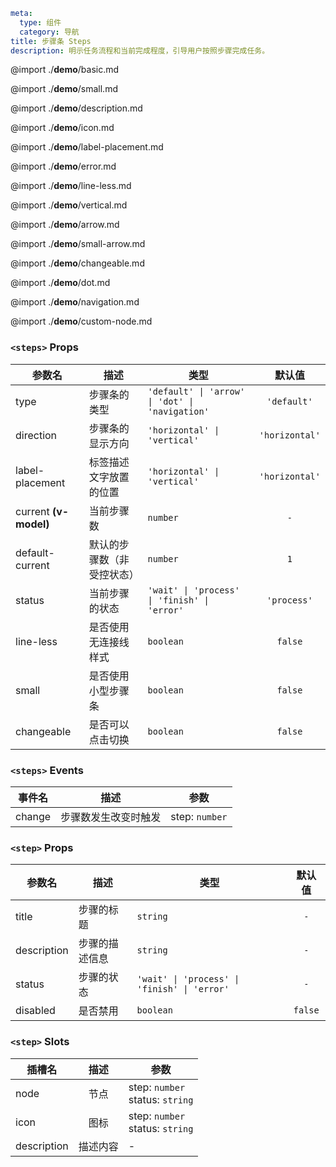 ```yaml
meta:
  type: 组件
  category: 导航
title: 步骤条 Steps
description: 明示任务流程和当前完成程度，引导用户按照步骤完成任务。
```

@import ./__demo__/basic.md

@import ./__demo__/small.md

@import ./__demo__/description.md

@import ./__demo__/icon.md

@import ./__demo__/label-placement.md

@import ./__demo__/error.md


@import ./__demo__/line-less.md

@import ./__demo__/vertical.md

@import ./__demo__/arrow.md

@import ./__demo__/small-arrow.md

@import ./__demo__/changeable.md

@import ./__demo__/dot.md

@import ./__demo__/navigation.md

@import ./__demo__/custom-node.md


### `<steps>` Props

|参数名|描述|类型|默认值|
|---|---|---|:---:|
|type|步骤条的类型|`'default' \| 'arrow' \| 'dot' \| 'navigation'`|`'default'`|
|direction|步骤条的显示方向|`'horizontal' \| 'vertical'`|`'horizontal'`|
|label-placement|标签描述文字放置的位置|`'horizontal' \| 'vertical'`|`'horizontal'`|
|current **(v-model)**|当前步骤数|`number`|`-`|
|default-current|默认的步骤数（非受控状态）|`number`|`1`|
|status|当前步骤的状态|`'wait' \| 'process' \| 'finish' \| 'error'`|`'process'`|
|line-less|是否使用无连接线样式|`boolean`|`false`|
|small|是否使用小型步骤条|`boolean`|`false`|
|changeable|是否可以点击切换|`boolean`|`false`|
### `<steps>` Events

|事件名|描述|参数|
|---|---|---|
|change|步骤数发生改变时触发|step: `number`|




### `<step>` Props

|参数名|描述|类型|默认值|
|---|---|---|:---:|
|title|步骤的标题|`string`|`-`|
|description|步骤的描述信息|`string`|`-`|
|status|步骤的状态|`'wait' \| 'process' \| 'finish' \| 'error'`|`-`|
|disabled|是否禁用|`boolean`|`false`|
### `<step>` Slots

|插槽名|描述|参数|
|---|:---:|---|
|node|节点|step: `number`<br>status: `string`|
|icon|图标|step: `number`<br>status: `string`|
|description|描述内容|-|


